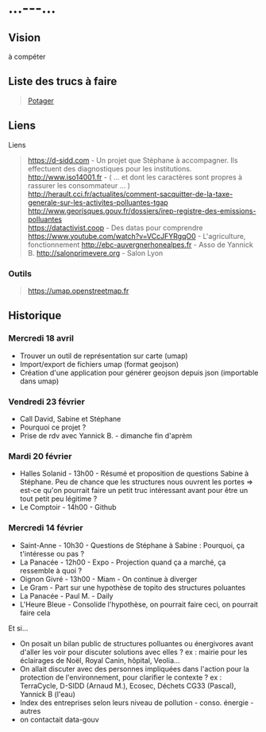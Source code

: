 # ...---...

## Vision

à compéter

## Liste des trucs à faire

> [Potager](https://github.com/pointbar/sds/projects/1)

## Liens

Liens  
> https://d-sidd.com - Un projet que Stéphane à accompagner. Ils effectuent des diagnostiques pour les institutions.
> http://www.iso14001.fr - ( ... et dont les caractères sont propres à rassurer les consommateur ... )  
> http://herault.cci.fr/actualites/comment-sacquitter-de-la-taxe-generale-sur-les-activites-polluantes-tgap  
> http://www.georisques.gouv.fr/dossiers/irep-registre-des-emissions-polluantes  
> https://datactivist.coop - Des datas pour comprendre
> https://www.youtube.com/watch?v=VCcJFYRgqO0 - L'agriculture, fonctionnement
> http://ebc-auvergnerhonealpes.fr - Asso de Yannick B.
> http://salonprimevere.org - Salon Lyon

### Outils
> https://umap.openstreetmap.fr


## Historique

### Mercredi 18 avril
* Trouver un outil de représentation sur carte (umap)
* Import/export de fichiers umap (format geojson)
* Création d'une application pour générer geojson depuis json (importable dans umap)

### Vendredi 23 février
* Call David, Sabine et Stéphane
* Pourquoi ce projet ?
* Prise de rdv avec Yannick B. - dimanche fin d'aprèm

### Mardi 20 février
* Halles Solanid - 13h00 - Résumé et proposition de questions Sabine à Stéphane. Peu de chance que les structures nous ouvrent les portes => est-ce qu'on pourrait faire un petit truc intéressant avant pour être un tout petit peu légitime ?
* Le Comptoir - 14h00 - Github 

### Mercredi 14 février
* Saint-Anne - 10h30 - Questions de Stéphane à Sabine : Pourquoi, ça t'intéresse ou pas ?
* La Panacée - 12h00 - Expo - Projection quand ça a marché, ça ressemble à quoi ?
* Oignon Givré - 13h00 - Miam - On continue à diverger
* Le Gram - Part sur une hypothèse de topito des structures poluantes
* La Panacée - Paul M. - Daily
* L'Heure Bleue - Consolide l'hypothèse, on pourrait faire ceci, on pourrait faire cela

Et si...  
* On posait un bilan public de structures polluantes ou énergivores avant d'aller les voir pour discuter solutions avec elles ? ex : mairie pour les éclairages de Noël, Royal Canin, hôpital, Veolia...
* On allait discuter avec des personnes impliquées dans l'action pour la protection de l'environnement, pour clarifier le contexte ? ex : TerraCycle, D-SIDD (Arnaud M.), Ecosec, Déchets CG33 (Pascal), Yannick B (l'eau)
* Index des entreprises selon leurs niveau de pollution - conso. énergie - autres
* on contactait data-gouv
